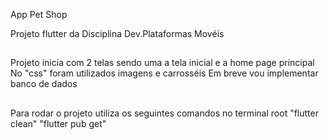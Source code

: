 App Pet Shop

Projeto flutter da Disciplina Dev.Plataformas Movéis
##
Projeto inicia com 2 telas sendo uma a tela inicial e a home page principal
No "css" foram utilizados imagens e carrosséis
Em breve vou implementar banco de dados
##
Para rodar o projeto utiliza os seguintes comandos no terminal root
"flutter clean"
"flutter pub get"


